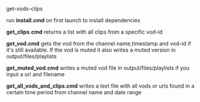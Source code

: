 get-vods-clips

run **install.cmd** on first launch to install dependencies

**get_clips.cmd** returns a list with all clips from a specific vod-id

**get_vod.cmd** gets the vod from the channel name,timestamp and vod-id if it's still available. If the vod is muted it also writes a muted version in output/files/playlists

**get_muted_vod.cmd** writes a muted vod file in output/files/playlists if you input a url and filename

**get_all_vods_and_clips.cmd** writes a text file with all vods or urls found in a certain time period from channel name and date range
